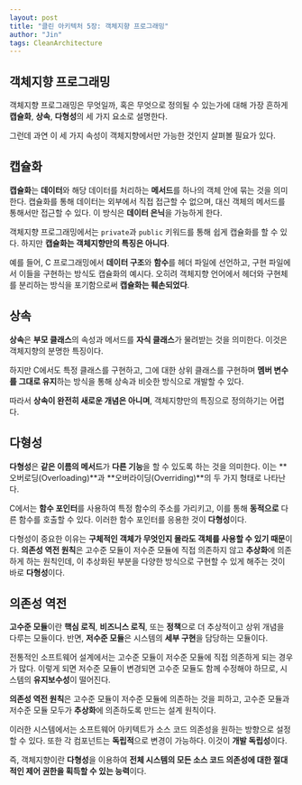 ```yaml
---
layout: post
title: "클린 아키텍처 5장: 객체지향 프로그래밍"
author: "Jin"
tags: CleanArchitecture
---
```


## 객체지향 프로그래밍

객체지향 프로그래밍은 무엇일까, 혹은 무엇으로 정의될 수 있는가에 대해 가장 흔하게 **캡슐화**, **상속**, **다형성**의 세 가지 요소로 설명한다.

그런데 과연 이 세 가지 속성이 객체지향에서만 가능한 것인지 살펴볼 필요가 있다.

## 캡슐화

**캡슐화**는 **데이터**와 해당 데이터를 처리하는 **메서드**를 하나의 객체 안에 묶는 것을 의미한다. 캡슐화를 통해 데이터는 외부에서 직접 접근할 수 없으며, 대신 객체의 메서드를 통해서만 접근할 수 있다. 이 방식은 **데이터 은닉**을 가능하게 한다.

객체지향 프로그래밍에서는 `private`과 `public` 키워드를 통해 쉽게 캡슐화를 할 수 있다. 하지만 **캡슐화는 객체지향만의 특징은 아니다**.

예를 들어, C 프로그래밍에서 **데이터 구조**와 **함수**를 헤더 파일에 선언하고, 구현 파일에서 이들을 구현하는 방식도 캡슐화의 예시다. 오히려 객체지향 언어에서 헤더와 구현체를 분리하는 방식을 포기함으로써 **캡슐화는 훼손되었다**.

## 상속

**상속**은 **부모 클래스**의 속성과 메서드를 **자식 클래스**가 물려받는 것을 의미한다. 이것은 객체지향의 분명한 특징이다.

하지만 C에서도 특정 클래스를 구현하고, 그에 대한 상위 클래스를 구현하며 **멤버 변수를 그대로 유지**하는 방식을 통해 상속과 비슷한 방식으로 개발할 수 있다.

따라서 **상속이 완전히 새로운 개념은 아니며**, 객체지향만의 특징으로 정의하기는 어렵다.

## 다형성

**다형성**은 **같은 이름의 메서드**가 **다른 기능**을 할 수 있도록 하는 것을 의미한다. 이는 **오버로딩(Overloading)**과 **오버라이딩(Overriding)**의 두 가지 형태로 나타난다.

C에서는 **함수 포인터**를 사용하여 특정 함수의 주소를 가리키고, 이를 통해 **동적으로** 다른 함수를 호출할 수 있다. 이러한 함수 포인터를 응용한 것이 **다형성**이다.

다형성이 중요한 이유는 **구체적인 객체가 무엇인지 몰라도 객체를 사용할 수 있기 때문**이다. **의존성 역전 원칙**은 고수준 모듈이 저수준 모듈에 직접 의존하지 않고 **추상화**에 의존하게 하는 원칙인데, 이 추상화된 부분을 다양한 방식으로 구현할 수 있게 해주는 것이 바로 **다형성**이다.

## 의존성 역전

**고수준 모듈**이란 **핵심 로직**, **비즈니스 로직**, 또는 **정책**으로 더 추상적이고 상위 개념을 다루는 모듈이다. 반면, **저수준 모듈**은 시스템의 **세부 구현**을 담당하는 모듈이다.

전통적인 소프트웨어 설계에서는 고수준 모듈이 저수준 모듈에 직접 의존하게 되는 경우가 많다. 이렇게 되면 저수준 모듈이 변경되면 고수준 모듈도 함께 수정해야 하므로, 시스템의 **유지보수성**이 떨어진다.

**의존성 역전 원칙**은 고수준 모듈이 저수준 모듈에 의존하는 것을 피하고, 고수준 모듈과 저수준 모듈 모두가 **추상화**에 의존하도록 만드는 설계 원칙이다.

이러한 시스템에서는 소프트웨어 아키텍트가 소스 코드 의존성을 원하는 방향으로 설정할 수 있다. 또한 각 컴포넌트는 **독립적**으로 변경이 가능하다. 이것이 **개발 독립성**이다.

즉, 객체지향이란 **다형성**을 이용하여 **전체 시스템의 모든 소스 코드 의존성에 대한 절대적인 제어 권한을 획득할 수 있는 능력**이다.
